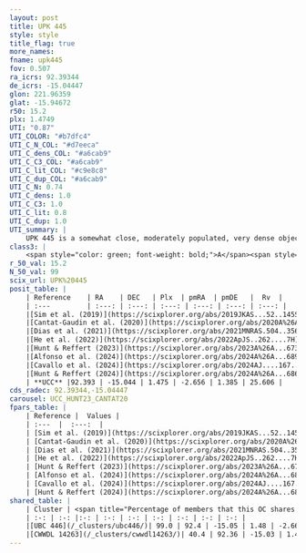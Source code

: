```yaml
---
layout: post
title: UPK 445
style: style
title_flag: true
more_names: 
fname: upk445
fov: 0.507
ra_icrs: 92.39344
de_icrs: -15.04447
glon: 221.96359
glat: -15.94672
r50: 15.2
plx: 1.4749
UTI: "0.87"
UTI_COLOR: "#b7dfc4"
UTI_C_N_COL: "#d7eeca"
UTI_C_dens_COL: "#a6cab9"
UTI_C_C3_COL: "#a6cab9"
UTI_C_lit_COL: "#c9e8c8"
UTI_C_dup_COL: "#a6cab9"
UTI_C_N: 0.74
UTI_C_dens: 1.0
UTI_C_C3: 1.0
UTI_C_lit: 0.8
UTI_C_dup: 1.0
UTI_summary: |
    UPK 445 is a somewhat close, moderately populated, very dense object of very high C3 quality. It is well-studied in the literature. This object shares a large percentage of members with 2 later reported entries.
class3: |
    <span style="color: green; font-weight: bold;">A</span><span style="color: green; font-weight: bold;">A</span>
r_50_val: 15.2
N_50_val: 99
scix_url: UPK%20445
posit_table: |
    | Reference    | RA    | DEC   | Plx  | pmRA  | pmDE   |  Rv  |
    | :---         | :---: | :---: | :---: | :---: | :---: | :---: |
    |[Sim et al. (2019)](https://scixplorer.org/abs/2019JKAS...52..145S) | 92.36 | -15.019 | -- | -2.41 | 1.45 | -- |
    |[Cantat-Gaudin et al. (2020)](https://scixplorer.org/abs/2020A%26A...640A...1C) | 92.385 | -15.03 | 1.467 | -2.634 | 1.377 | -- |
    |[Dias et al. (2021)](https://scixplorer.org/abs/2021MNRAS.504..356D) | 92.379 | -15.068 | 1.471 | -2.634 | 1.358 | 45.654 |
    |[He et al. (2022)](https://scixplorer.org/abs/2022ApJS..262....7H) | 92.395 | -15.023 | 1.481 | -2.583 | 1.399 | -- |
    |[Hunt & Reffert (2023)](https://scixplorer.org/abs/2023A%26A...673A.114H) | 92.354 | -15.039 | 1.476 | -2.538 | 1.435 | 24.959 |
    |[Alfonso et al. (2024)](https://scixplorer.org/abs/2024A%26A...689A..18A) | 92.273 | -15.027 | 1.451 | -2.477 | 1.433 | -- |
    |[Cavallo et al. (2024)](https://scixplorer.org/abs/2024AJ....167...12C) | 92.512 | -14.898 | 1.468 | -- | -- | -- |
    |[Hunt & Reffert (2024)](https://scixplorer.org/abs/2024A%26A...686A..42H) | 92.354 | -15.039 | 1.476 | -2.538 | 1.435 | 24.959 |
    | **UCC** |92.393 | -15.044 | 1.475 | -2.656 | 1.385 | 25.606 | 
cds_radec: 92.39344,-15.04447
carousel: UCC_HUNT23_CANTAT20
fpars_table: |
    | Reference |  Values |
    | :---  |  :---:  |
    | [Sim et al. (2019)](https://scixplorer.org/abs/2019JKAS...52..145S) | `d_pc=667, log(age)=7.1` |
    | [Cantat-Gaudin et al. (2020)](https://scixplorer.org/abs/2020A%26A...640A...1C) | `AVNN=0.7, DMNN=9.11, AgeNN=7.11` |
    | [Dias et al. (2021)](https://scixplorer.org/abs/2021MNRAS.504..356D) | `Av=1.152, Dist=656, logage=7.226, [Fe/H]=-0.109` |
    | [He et al. (2022)](https://scixplorer.org/abs/2022ApJS..262....7H) | `A0=0.4, logAge=6.9` |
    | [Hunt & Reffert (2023)](https://scixplorer.org/abs/2023A%26A...673A.114H) | `AV50=0.617, diffAV50=1.131, MOD50=9.102, logAge50=6.866` |
    | [Alfonso et al. (2024)](https://scixplorer.org/abs/2024A%26A...689A..18A) | `AV=0.69962, MOD=9.10972, logAge=7.25506, Z=-0.1091` |
    | [Cavallo et al. (2024)](https://scixplorer.org/abs/2024AJ....167...12C) | `AV50=0.68, dMod50=9.34, logAge50=6.45, [Fe/H]50=-0.2` |
    | [Hunt & Reffert (2024)](https://scixplorer.org/abs/2024A%26A...686A..42H) | `MassJ=84.7954` |
shared_table: |
    | Cluster | <span title="Percentage of members that this OC shares with the ones listed">%</span>   | RA   | DEC   | Plx   | pmRA  | pmDE  | Rv | UTI |
    | :-: | :-: |:-: | :-: | :-: | :-: | :-: | :-: | :-: |
    |[UBC 446](/_clusters/ubc446/)| 99.0 | 92.4 | -15.05 | 1.48 | -2.66 | 1.39 | 25.75 |0.08 |
    |[CWWDL 14263](/_clusters/cwwdl14263/)| 40.4 | 92.36 | -15.03 | 1.48 | -2.67 | 1.36 | 24.07 |0.0 |
---
```

